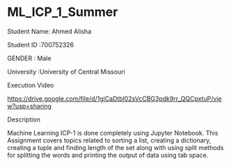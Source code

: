 # ML_ICP_1_Summer
Student Name: Ahmed Alisha

Student ID :700752326

GENDER : Male

University :University of Central Missouri

Execution Video

https://drive.google.com/file/d/1giCaDtbl02sVcCBG3pdk9rr_QQCpxtuP/view?usp=sharing

Description

Machine Learning ICP-1 is done completely using Jupyter Notebook. This Assignment covers topics related to sorting a list, creating a dictionary, creating a tuple and finding length of the set along with using split methods for splitting the words and printing the output of data using tab space.

